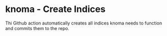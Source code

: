 # knoma - Create Indices

Thi Github action automatically creates all indices knoma needs to function and commits them to the repo.